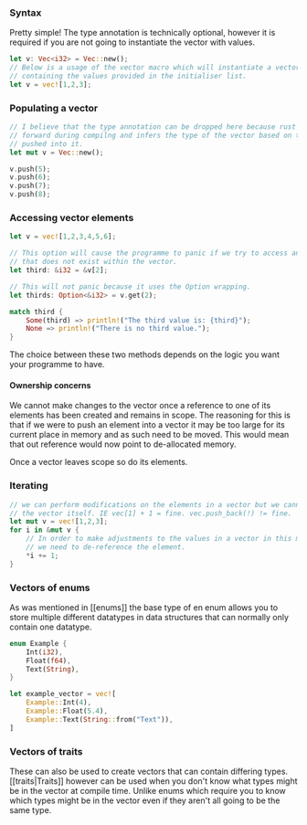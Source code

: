 ### Syntax
Pretty simple!
The type annotation is technically optional, however it is required if you are not going to instantiate the vector with values.
```rust
let v: Vec<i32> = Vec::new();
// Below is a usage of the vector macro which will instantiate a vector 
// containing the values provided in the initialiser list. 
let v = vec![1,2,3];
```

### Populating a vector
```rust
// I believe that the type annotation can be dropped here because rust looks
// forward during compilng and infers the type of the vector based on the values
// pushed into it.
let mut v = Vec::new();

v.push(5);
v.push(6);
v.push(7);
v.push(8);
```

### Accessing vector elements
```rust
let v = vec![1,2,3,4,5,6];

// This option will cause the programme to panic if we try to access an element
// that does not exist within the vector.
let third: &i32 = &v[2];

// This will not panic because it uses the Option wrapping. 
let thirds: Option<&i32> = v.get(2);

match third {
	Some(third) => println!("The third value is: {third}");
	None => println!("There is no third value.");
}
```
The choice between these two methods depends on the logic you want your programme to have. 

#### Ownership concerns
We cannot make changes to the vector once a reference to one of its elements has been created and remains in scope. The reasoning for this is that if we were to push an element into a vector it may be too large for its current place in memory and as such need to be moved. This would mean that out reference would now point to de-allocated memory.

Once a vector leaves scope so do its elements.

### Iterating
```rust
// we can perform modifications on the elements in a vector but we cannot edit
// the vector itself. IE vec[1] + 1 = fine. vec.push_back(!) != fine.
let mut v = vec![1,2,3];
for i in &mut v {
	// In order to make adjustments to the values in a vector in this manner 
	// we need to de-reference the element.
	*i += 1;
}
```

### Vectors of enums
As was mentioned in [[enums]] the base type of en enum allows you to store multiple different datatypes in data structures that can normally only contain one datatype.
```rust
enum Example {
	Int(i32),
	Float(f64),
	Text(String),
}

let example_vector = vec![
	Example::Int(4),
	Example::Float(5.4),
	Example::Text(String::from("Text")),
]
```

### Vectors of traits
These can also be used to create vectors that can contain differing types. [[traits|Traits]] however can be used when you don't know what types might be in the vector at compile time. Unlike enums which require you to know which types might be in the vector even if they aren't all going to be the same type.
